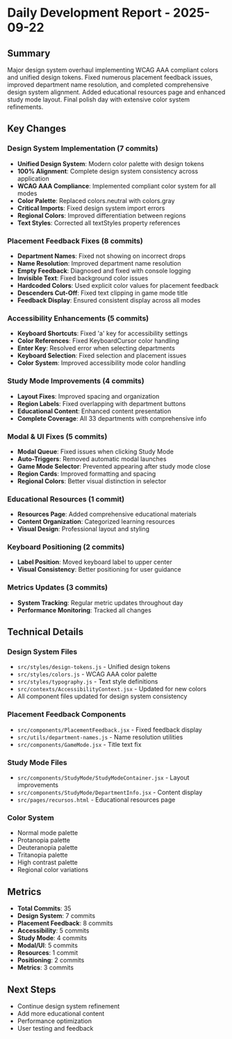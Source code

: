 # Daily Development Report - 2025-09-22

## Summary
Major design system overhaul implementing WCAG AAA compliant colors and unified design tokens. Fixed numerous placement feedback issues, improved department name resolution, and completed comprehensive design system alignment. Added educational resources page and enhanced study mode layout. Final polish day with extensive color system refinements.

## Key Changes

### Design System Implementation (7 commits)
- **Unified Design System**: Modern color palette with design tokens
- **100% Alignment**: Complete design system consistency across application
- **WCAG AAA Compliance**: Implemented compliant color system for all modes
- **Color Palette**: Replaced colors.neutral with colors.gray
- **Critical Imports**: Fixed design system import errors
- **Regional Colors**: Improved differentiation between regions
- **Text Styles**: Corrected all textStyles property references

### Placement Feedback Fixes (8 commits)
- **Department Names**: Fixed not showing on incorrect drops
- **Name Resolution**: Improved department name resolution
- **Empty Feedback**: Diagnosed and fixed with console logging
- **Invisible Text**: Fixed background color issues
- **Hardcoded Colors**: Used explicit color values for placement feedback
- **Descenders Cut-Off**: Fixed text clipping in game mode title
- **Feedback Display**: Ensured consistent display across all modes

### Accessibility Enhancements (5 commits)
- **Keyboard Shortcuts**: Fixed 'a' key for accessibility settings
- **Color References**: Fixed KeyboardCursor color handling
- **Enter Key**: Resolved error when selecting departments
- **Keyboard Selection**: Fixed selection and placement issues
- **Color System**: Improved accessibility mode color handling

### Study Mode Improvements (4 commits)
- **Layout Fixes**: Improved spacing and organization
- **Region Labels**: Fixed overlapping with department buttons
- **Educational Content**: Enhanced content presentation
- **Complete Coverage**: All 33 departments with comprehensive info

### Modal & UI Fixes (5 commits)
- **Modal Queue**: Fixed issues when clicking Study Mode
- **Auto-Triggers**: Removed automatic modal launches
- **Game Mode Selector**: Prevented appearing after study mode close
- **Region Cards**: Improved formatting and spacing
- **Regional Colors**: Better visual distinction in selector

### Educational Resources (1 commit)
- **Resources Page**: Added comprehensive educational materials
- **Content Organization**: Categorized learning resources
- **Visual Design**: Professional layout and styling

### Keyboard Positioning (2 commits)
- **Label Position**: Moved keyboard label to upper center
- **Visual Consistency**: Better positioning for user guidance

### Metrics Updates (3 commits)
- **System Tracking**: Regular metric updates throughout day
- **Performance Monitoring**: Tracked all changes

## Technical Details

### Design System Files
- `src/styles/design-tokens.js` - Unified design tokens
- `src/styles/colors.js` - WCAG AAA color palette
- `src/styles/typography.js` - Text style definitions
- `src/contexts/AccessibilityContext.jsx` - Updated for new colors
- All component files updated for design system consistency

### Placement Feedback Components
- `src/components/PlacementFeedback.jsx` - Fixed feedback display
- `src/utils/department-names.js` - Name resolution utilities
- `src/components/GameMode.jsx` - Title text fix

### Study Mode Files
- `src/components/StudyMode/StudyModeContainer.jsx` - Layout improvements
- `src/components/StudyMode/DepartmentInfo.jsx` - Content display
- `src/pages/recursos.html` - Educational resources page

### Color System
- Normal mode palette
- Protanopia palette
- Deuteranopia palette
- Tritanopia palette
- High contrast palette
- Regional color variations

## Metrics
- **Total Commits**: 35
- **Design System**: 7 commits
- **Placement Feedback**: 8 commits
- **Accessibility**: 5 commits
- **Study Mode**: 4 commits
- **Modal/UI**: 5 commits
- **Resources**: 1 commit
- **Positioning**: 2 commits
- **Metrics**: 3 commits

## Next Steps
- Continue design system refinement
- Add more educational content
- Performance optimization
- User testing and feedback
